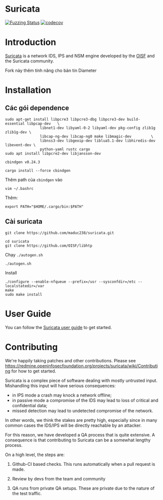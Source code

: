 # Suricata

[![Fuzzing Status](https://oss-fuzz-build-logs.storage.googleapis.com/badges/suricata.svg)](https://bugs.chromium.org/p/oss-fuzz/issues/list?sort=-opened&can=1&q=proj:suricata)
[![codecov](https://codecov.io/gh/OISF/suricata/branch/master/graph/badge.svg?token=QRyyn2BSo1)](https://codecov.io/gh/OISF/suricata)

# Introduction

[Suricata](https://suricata.io) is a network IDS, IPS and NSM engine developed by the [OISF](https://oisf.net) and the Suricata community.

Fork này thêm tính năng cho bản tin Diameter

# Installation

## Các gói dependence

```
sudo apt-get install libpcre3 libpcre3-dbg libpcre3-dev build-essential libpcap-dev   \
                libnet1-dev libyaml-0-2 libyaml-dev pkg-config zlib1g zlib1g-dev \
                libcap-ng-dev libcap-ng0 make libmagic-dev         \
                libnss3-dev libgeoip-dev liblua5.1-dev libhiredis-dev libevent-dev \
                python-yaml rustc cargo
sudo apt install libpcre2-dev libjansson-dev
```

`cbindgen v0.24.3`
```
cargo install --force cbindgen
```
Thêm path của `cbindgen` vào
```
vim ~/.bashrc
```
Thêm:
```
export PATH="$HOME/.cargo/bin:$PATH"
```

## Cài suricata
```
git clone https://github.com/maduc238/suricata.git
```
```
cd suricata
git clone https://github.com/OISF/libhtp
```
Chạy `./autogen.sh`
```
./autogen.sh
```
Install
```
./configure --enable-nfqueue --prefix=/usr --sysconfdir=/etc --localstatedir=/var
make
sudo make install
```

# User Guide

You can follow the [Suricata user guide](https://suricata.readthedocs.io/en/latest/) to get started.

# Contributing

We're happily taking patches and other contributions. Please see https://redmine.openinfosecfoundation.org/projects/suricata/wiki/Contributing for how to get started.

Suricata is a complex piece of software dealing with mostly untrusted input. Mishandling this input will have serious consequences:

* in IPS mode a crash may knock a network offline;
* in passive mode a compromise of the IDS may lead to loss of critical and confidential data;
* missed detection may lead to undetected compromise of the network.

In other words, we think the stakes are pretty high, especially since in many common cases the IDS/IPS will be directly reachable by an attacker.

For this reason, we have developed a QA process that is quite extensive. A consequence is that contributing to Suricata can be a somewhat lengthy process.

On a high level, the steps are:

1. Github-CI based checks. This runs automatically when a pull request is made.

2. Review by devs from the team and community

3. QA runs from private QA setups. These are private due to the nature of the test traffic.
